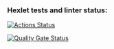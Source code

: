 ### Hexlet tests and linter status:
[![Actions Status](https://github.com/hal-ras/frontend-project-11/actions/workflows/hexlet-check.yml/badge.svg)](https://github.com/hal-ras/frontend-project-11/actions)

[![Quality Gate Status](https://sonarcloud.io/api/project_badges/measure?project=hal-ras_frontend-project-11&metric=alert_status)](https://sonarcloud.io/summary/new_code?id=hal-ras_frontend-project-11)